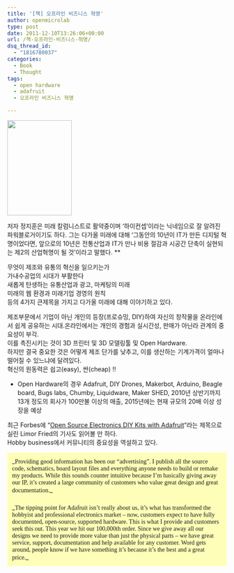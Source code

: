 ```yaml
---
title: '[책] 오프라인 비즈니스 혁명'
author: openmicrolab
type: post
date: 2011-12-10T13:26:06+00:00
url: /책-오프라인-비즈니스-혁명/
dsq_thread_id:
  - "1816780037"
categories:
  - Book
  - Thought
tags:
  - open hardware
  - adafruit
  - 오프라인 비즈니스 혁명

---
```

<P style="MARGIN: 0px">
  <STRONG><img loading="lazy" src="/images/1/cfile9.uf.137E67464EE5C0D01F21A1.jpg" class="alignleft" width="148" height="218" alt="" filename="l9788950929695.jpg" filemime="image/jpeg" /></STRONG>
</P>

  


저자 정지훈은 미래 칼럼니스트로 활약중이며&nbsp;‘하이컨셉’이라는 닉네임으로 잘 알려진 파워블로거이기도 하다. 그는 다가올 미래에 대해 ‘그동안의 10년이 IT가 만든 디지털 혁명이었다면, 앞으로의 10년은 전통산업과 IT가 만나 비용 절감과 시공간 단축이 실현되는 제2의 산업혁명이 될 것’이라고 말했다.&nbsp;**&nbsp; </p> 

무엇이 제조와 유통의 혁신을 일으키는가  
가내수공업의 시대가 부활한다  
새롭게 탄생하는 유통산업과 광고, 마케팅의 미래  
미래의 웹 환경과 미래기업 경영의 원칙  
</STRONG>등의 4가지 큰제목을 가지고 다가올 미래에 대해 이야기하고 있다.

제조부문에서 기업이 아닌 개인의 등장(프로슈밍, DIY)하여 자신의 창작물을 온라인에서 쉽게 공유하는 시대.온라인에서는 개인의 경험과 실시간성, 판매가 아닌라 관계의 중요성이 부각.  
이를 촉진시키는 것이 3D 프린터 및 3D 모델링툴 및 Open Hardware.  
하지만 결국 중요한 것은 어떻게 제조 단가를 낮추고, 이를 생산하는 기계가격이 얼마나 떨어질 수 있느냐에 달려있다.  
혁신의 원동력은 쉽고(easy), 싼(cheap) !!  
* Open Hardware의 경우 Adafruit, DIY Drones, Makerbot, Arduino, Beagle board, Bugs labs, Chumby, Liquidware, Maker SHED, 2010년 상반기까지 13개 정도의 회사가 100만불 이상의 매출, 2015년에는 현재 규모의 20배 이상 성장을 예상

최근 Forbes에&nbsp;&#8220;<A title="[http://www.forbes.com/sites/tjmccue/2011/12/05/open-source-electronics-diy-kits-with-adafruit/]로 이동합니다." href="http://www.forbes.com/sites/tjmccue/2011/12/05/open-source-electronics-diy-kits-with-adafruit/" target=_blank>Open Source Electronics DIY Kits with Adafruit</A>&#8220;라는 제목으로 실린 Limor Fried의 기사도 읽어볼 만 하다.  
Hobby business에서 커뮤니티의 중요성을 역설하고 있다.  


  
<DIV style="BORDER-BOTTOM: #fefeb8 1px solid; BORDER-LEFT: #fefeb8 1px solid; PADDING-BOTTOM: 10px; BACKGROUND-COLOR: #fefeb8; PADDING-LEFT: 10px; PADDING-RIGHT: 10px; BORDER-TOP: #fefeb8 1px solid; BORDER-RIGHT: #fefeb8 1px solid; PADDING-TOP: 10px" class=txc-textbox>_<SPAN style="FONT-FAMILY: Arial"><SPAN style="FONT-FAMILY: Georgia">Providing good information has been our “advertising”. I publish all the source code, schematics, board layout files and everything anyone needs to build or remake my products. While this sounds counter intuitive because I’m basically giving away our IP, it’s created a large community of customers who value great design and great documentation.</SPAN></SPAN>_</DIV>  
<DIV style="BORDER-BOTTOM: #fefeb8 1px solid; BORDER-LEFT: #fefeb8 1px solid; PADDING-BOTTOM: 10px; BACKGROUND-COLOR: #fefeb8; PADDING-LEFT: 10px; PADDING-RIGHT: 10px; BORDER-TOP: #fefeb8 1px solid; BORDER-RIGHT: #fefeb8 1px solid; PADDING-TOP: 10px" class=txc-textbox>_<SPAN style="FONT-FAMILY: Arial"><SPAN style="FONT-FAMILY: Georgia">The tipping point for Adafruit isn’t really about us, it’s what has transformed the hobbyist and professional electronics market – now, customers expect to have fully documented, open-source, supported hardware. This is what I provide and customers seek this out. This year we hit our 100,000th order. Since we give away all our designs we need to provide more value than just the physical parts – we have great service, support, documentation and help available for any customer. Word gets around, people know if we have something it’s because it’s the best and a great price.</SPAN></SPAN>_</DIV>  


  
</p>